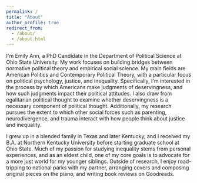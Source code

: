 ```yaml
---
permalink: /
title: "About"
author_profile: true
redirect_from: 
  - /about/
  - /about.html
---
```



I'm Emily Ann, a PhD Candidate in the Department of Political Science at Ohio State University. 
My work focuses on building bridges between normative political theory and empirical social science. 
My main fields are American Politics and Contemporary Political Theory, with a particular focus on political psychology, justice, and inequality.
Specifically, I'm interested in the process by which Americans make judgments of deservingness, and how such judgments impact their political attitudes.
I also draw from egalitarian political thought to examine whether deservingness is a necessary component of political thought.
Additionally, my research pursues the extent to which other social forces such as parenting, neurodivergence, and trauma interact with how people think about justice and inequality.

I grew up in a blended family in Texas and later Kentucky, and I received my B.A. at Northern Kentucky University before starting graduate school at Ohio State.
Much of my passion for studying inequality stems from personal experiences, and as an eldest child, one of my core goals is to advocate for a more just world for my younger siblings. 
Outside of research, I enjoy road-tripping to national parks with my partner, arranging covers and composing original pieces on the piano, and writing book reviews on Goodreads. 